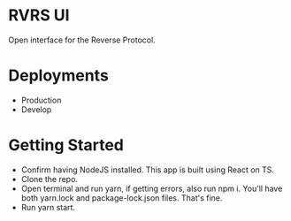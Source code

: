 # RVRS UI
Open interface for the Reverse Protocol.

# Deployments
- Production
- Develop

# Getting Started
- Confirm having NodeJS installed. This app is built using React on TS.
- Clone the repo.
- Open terminal and run yarn, if getting errors, also run npm i. You'll have both yarn.lock and package-lock.json files. That's fine.
- Run yarn start.
